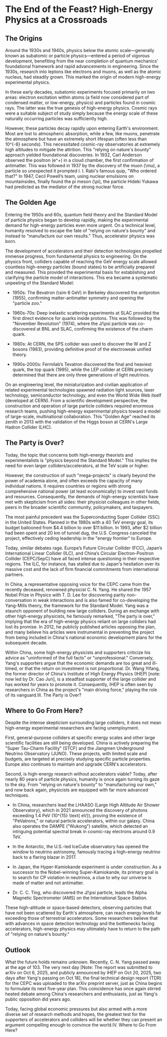 # The End of the Feast? High-Energy Physics at a Crossroads
## The Origins
Around the 1930s and 1940s, physics below the atomic scale—generally known as subatomic or particle physics—entered a period of vigorous development, benefiting from the near completion of quantum mechanics' foundational framework and rapid advancements in engineering. Since the 1930s, research into leptons like electrons and muons, as well as the atomic nucleus, had steadily grown. This marked the origin of modern high-energy experimental physics.

In these early decades, subatomic experiments focused primarily on two areas: electron excitation within atoms (a field now considered part of condensed matter, or low-energy, physics) and particles found in cosmic rays. The latter was the true genesis of high-energy physics. Cosmic rays were a suitable subject of study simply because the energy scale of these naturally occurring particles was sufficiently high.

However, these particles decay rapidly upon entering Earth's environment. Most are lost to atmospheric absorption, while a few, like muons, penetrate the atmosphere but have an extremely short lifespan (often less than 10^{-8} seconds). This necessitated cosmic-ray observatories at extremely high altitudes to mitigate the attrition. This "relying on nature's bounty" approach yielded foundational discoveries. In 1932, Carl Anderson observed the positron (e^+) in a cloud chamber, the first confirmation of antimatter. This was followed in 1937 by the discovery of the muon (\mu), a particle so unexpected it prompted I. I. Rabi's famous quip, "Who ordered that?" In 1947, Cecil Powell’s team, using nuclear emulsions on mountainsides, finally found the pi meson (\pi), the particle Hideki Yukawa had predicted as the mediator of the strong nuclear force.
## The Golden Age
Entering the 1950s and 60s, quantum field theory and the Standard Model of particle physics began to develop rapidly, making the experimental demand for high-energy particles even more urgent. On a technical level, humanity resolved to escape the fate of "relying on nature's bounty" and instead to "manufacture our own results." Thus, accelerator physics was born.

The development of accelerators and their detection technologies propelled immense progress, from fundamental physics to engineering. On the physics front, colliders capable of reaching the GeV energy scale allowed countless high-energy particles (bound states) to be artificially prepared and measured. This provided the experimental basis for establishing and clarifying the particle model of interactions. This era became a systematic unpeeling of the Standard Model:

 * 1950s: The Bevatron (\sim 6 GeV) in Berkeley discovered the antiproton (1955), confirming matter-antimatter symmetry and opening the "particle zoo."
 
 * 1960s-70s: Deep inelastic scattering experiments at SLAC provided the first direct evidence for quarks inside protons. This was followed by the "November Revolution" (1974), where the J/\psi particle was co-discovered at BNL and SLAC, confirming the existence of the charm quark.
 
 * 1980s: At CERN, the SPS collider was used to discover the W and Z bosons (1983), providing definitive proof of the electroweak unified theory.
 
 * 1990s-2000s: Fermilab’s Tevatron discovered the final and heaviest quark, the top quark (1995), while the LEP collider at CERN precisely determined that there are only three generations of light neutrinos.

On an engineering level, the miniaturization and civilian application of related experimental technologies spawned radiation light sources, laser technology, semiconductor technology, and even the World Wide Web itself (developed at CERN). From a scientific development perspective, the construction and operation of large particle colliders required enormous research teams, pushing high-energy experimental physics toward a model of large-scale, multinational collaboration. This "Golden Age" reached its zenith in 2013 with the validation of the Higgs boson at CERN's Large Hadron Collider (LHC).
## The Party is Over?
Today, the topic that concerns both high-energy theorists and experimentalists is "physics beyond the Standard Model." This implies the need for even larger colliders/accelerators, at the TeV scale or higher.

However, the construction of such "mega-projects" is clearly beyond the power of academia alone, and often exceeds the capacity of many individual nations. It requires countries or regions with strong comprehensive national power (at least economically) to invest vast funds and resources. Consequently, the demands of high-energy scientists have met with skepticism from all sides: their physicist colleagues in other fields, peers in the broader scientific community, policymakers, and taxpayers.

The most painful precedent was the Superconducting Super Collider (SSC) in the United States. Planned in the 1980s with a 40 TeV energy goal, its budget ballooned from \$4.4 billion to over \$11 billion. In 1993, after \$2 billion had been spent and 20 km of tunnel dug, the U.S. Congress canceled the project, effectively ceding leadership in the "energy frontier" to Europe.

Today, similar debates rage. Europe’s Future Circular Collider (FCC), Japan’s International Linear Collider (ILC), and China’s Circular Electron-Positron Collider (CEPC/SepC) have all faced intense questioning in their respective regions. The ILC, for instance, has stalled due to Japan's hesitation over its massive cost and the lack of firm financial commitments from international partners.

In China, a representative opposing voice for the CEPC came from the recently deceased, renowned physicist C. N. Yang. He shared the 1957 Nobel Prize in Physics with T. D. Lee for discovering parity non-conversation in weak interactions and is also famed for co-developing the Yang-Mills theory, the framework for the Standard Model. Yang was a staunch opponent of building new large colliders. During an exchange with other high-energy physicists, he famously remarked, "The party is over," implying that the era of high-energy physics reliant on large colliders had lost its promise. In 2012, he publicly published articles opposing the plan, and many believe his articles were instrumental in preventing the project from being included in China's national economic development plans for the subsequent decade.

Within China, some high-energy physicists and supporters criticize his advice as "uninformed of the full facts" or "unprofessional." Conversely, Yang's supporters argue that the economic demands are too great and ill-timed, or that the return on investment is not proportional. Dr. Wang Yifang, the former director of China's Institute of High Energy Physics (IHEP) [note: now led by Dr. Cao Jun], is a steadfast supporter of the large collider and has worked for years to promote it. Consequently, IHEP is often seen by researchers in China as the project's "main driving force," playing the role of its vanguard.III. The Party is Over?

## Where to Go From Here?
Despite the intense skepticism surrounding large colliders, it does not mean high-energy experimental researchers are facing unemployment.

First, general-purpose colliders at specific energy scales and other large scientific facilities are still being developed. China is actively preparing the "Super Tau-Charm Facility" (STCF) and the Jiangmen Underground Neutrino Observatory (JUNO). These projects, with limited scale and budgets, are targeted at precisely studying specific particle properties. Europe also continues to maintain and upgrade CERN's accelerators.

Second, is high-energy research without accelerators viable? Today, after nearly 80 years of particle physics, humanity is once again turning its gaze to the sky. From "relying on nature's bounty" to "manufacturing our own," and now back again, physicists are equipped with far more advanced techniques.

 * In China, researchers lead the LHAASO (Large High Altitude Air Shower Observatory), which in 2021 announced the discovery of photons exceeding 1.4 PeV (10^{15} \text{ eV}), proving the existence of "PeVatrons," or natural particle accelerators, within our galaxy. China also operates the DAMPE ("Wukong") satellite, which detected an intriguing potential spectral break in cosmic-ray electrons around 0.9 TeV.
 
 * In the Antarctic, the U.S.-led IceCube observatory has opened the window to neutrino astronomy, famously tracing a high-energy neutrino back to a flaring blazar in 2017.
 
 * In Japan, the Hyper-Kamiokande experiment is under construction. As a successor to the Nobel-winning Super-Kamiokande, its primary goal is to search for CP violation in neutrinos, a clue to why our universe is made of matter and not antimatter.
 
 * Dr. C. C. Ting, who discovered the J/\psi particle, leads the Alpha Magnetic Spectrometer (AMS) on the International Space Station.

These high-altitude or space-based detectors, observing particles that have not been scattered by Earth's atmosphere, can reach energy levels far exceeding those of terrestrial accelerators. Some researchers believe that with advances in space detection technology and the bottlenecks facing accelerators, high-energy physics may ultimately have to return to the path of "relying on nature's bounty."
## Outlook
What the future holds remains unknown. Recently, C. N. Yang passed away at the age of 103. The very next day [Note: The report was submitted to arXiv on Oct 6, 2025, and publicly announced by IHEP on Oct 20, 2025, two days after Yang's passing on Oct 18], the final technical design report (TDR) for the CEPC was uploaded to the arXiv preprint server, just as China begins to formulate its next five-year plan. This coincidence has once again stirred heated debate among China's researchers and enthusiasts, just as Yang's public opposition did years ago.

Today, facing global economic pressures but also armed with a more diverse set of research methods and hopes, the greatest test for the supporters of accelerators and colliders will be whether they can present an argument compelling enough to convince the world.IV. Where to Go From Here?
